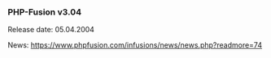 ### PHP-Fusion v3.04
Release date: 05.04.2004

News: https://www.phpfusion.com/infusions/news/news.php?readmore=74
